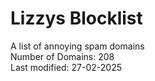 # Lizzys Blocklist
A list of annoying spam domains<br>
Number of Domains: 208<br>
Last modified: 27-02-2025<br>
